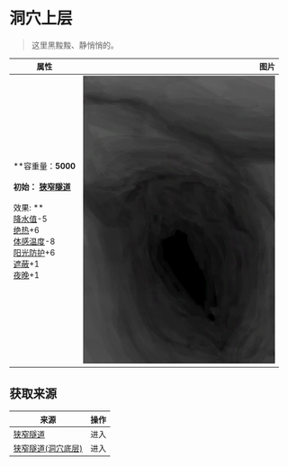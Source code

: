 # 洞穴上层  
> 这里黑黢黢、静悄悄的。  
  
  属性  |   图片   
 ----  |  ----:   
 **容重量：**5000<br><br>**初始：**	[狭窄隧道](NarrowTunnel.md)<br><br>** 效果: **<br>[降水值](RainValue.md)-5<br>[绝热](InsulationHeat.md)+6<br>[体感温度](TemperaturePerceived.md)-8<br>[阳光防护](SunProtection.md)+6<br>[遮蔽](Sheltered.md)+1<br>[夜晚](IsNight.md)+1  |  ![](Sprite/NarrowTunnel.png)   
  
## 获取来源  
来源  |  操作  
----  |  ----  
[狭窄隧道](DampChamberExit.md)  |  进入  
[狭窄隧道(洞穴底层)](NarrowTunnelEntrance.md)  |  进入  
